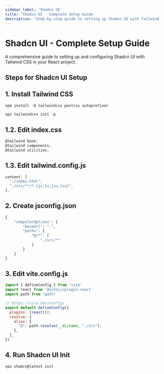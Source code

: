 ```yaml
---
sidebar_label: 'Shadcn UI'
title: 'Shadcn UI - Complete Setup Guide'
description: 'Step-by-step guide to setting up Shadcn UI with Tailwind CSS, including installation, configuration, and component setup.'
---
```


# Shadcn UI - Complete Setup Guide

A comprehensive guide to setting up and configuring Shadcn UI with Tailwind CSS in your React project.

## Steps for Shadcn UI Setup

## 1. Install Tailwind CSS

```javascript
npm install -D tailwindcss postcss autoprefixer

npx tailwindcss init -p
```

## 1.2. Edit index.css

```javascript
@tailwind base;
@tailwind components;
@tailwind utilities;
```

## 1.3. Edit tailwind.config.js

```javascript
content: [
  "./index.html",
  "./src/**/*.{js,ts,jsx,tsx}",
],
```

## 2. Create jsconfig.json

```javascript
{
    "compilerOptions": {
        "baseUrl": ".",
        "paths": {
            "@/*": [
                "./src/*"
            ]
        }
    }
}
```

## 3. Edit vite.config.js

```javascript
import { defineConfig } from 'vite'
import react from '@vitejs/plugin-react'
import path from "path"

// https://vite.dev/config/
export default defineConfig({
  plugins: [react()],
  resolve: {
    alias: {
      "@": path.resolve(__dirname, "./src"),
    },
  },
})
```

## 4. Run Shadcn UI Init

```javascript
npx shadcn@latest init
```